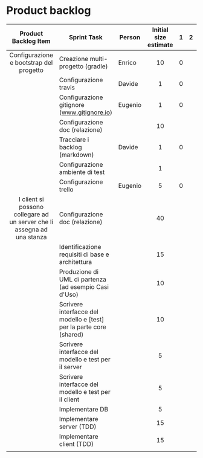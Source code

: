 # Product backlog

| Product Backlog Item | Sprint Task                                                                    	 | Person | Initial size estimate | 1 | 2 | 3 | 4 | 5 | 6 |
|----------|-----------------------------------------------------------------------------|--------------------|-----------------------|---|---|---|---|---|---|
| <center>Configurazione e bootstrap del progetto</center>                                  | Creazione multi-progetto (gradle) | Enrico | <center>10</center> | 0  |   |   |   |   |   |
|         | Configurazione travis 	                    | Davide             | <center> 1 </center>  | 0 |   |   |   |   |   |
|         | Configurazione gitignore (www.gitignore.io) | Eugenio            | <center> 1 </center>  | 0 |   |   |   |   |   |
|         | Configurazione doc (relazione)              |                    | <center> 10 </center> |   |   |   |   |   |   |
|         | Tracciare i backlog (markdown)              | Davide             | <center> 1 </center>  | 0 |   |   |   |   |   |
|         | Configurazione ambiente di test             |                    | <center> 1 </center>  |   |   |   |   |   |   |
|         | Configurazione trello                       | Eugenio            | <center> 5 </center>  | 0 |   |   |   |   |   |
| <center>I client si possono collegare ad un server che li assegna ad una stanza</center>  | Configurazione doc (relazione)    |         | <center>40</center> |   |   |   |   |   |   |
|         | Identificazione requisiti di base e architettura                    |  | <center> 15 </center> |   |   |   |   |   |   |
|         | Produzione di UML di partenza (ad esempio Casi d'Uso)               |  | <center> 10 </center> |   |   |   |   |   |   |
|         | Scrivere interfacce del modello e [test] per la parte core (shared) |  | <center> 10 </center> |   |   |   |   |   |   |
|         | Scrivere interfacce del modello e test per il server                |  | <center> 5 </center>  |   |   |   |   |   |   |
|         | Scrivere interfacce del modello e test per il client                |  | <center> 5 </center>  |   |   |   |   |   |   |
|         | Implementare DB                                                     |  | <center> 5 </center>  |   |   |   |   |   |   |
|         | Implementare server (TDD)                                           |  | <center> 15 </center> |   |   |   |   |   |   |
|         | Implementare client (TDD)                                           |  | <center> 15 </center> |   |   |   |   |   |   |
|         |                                                                     |  |                       |   |   |   |   |   |   |
